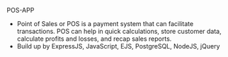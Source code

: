  POS-APP

- Point of Sales or POS is a payment system that can facilitate transactions. POS can help in quick calculations, store customer data, calculate profits and losses, and recap sales reports.
-	Build up by ExpressJS, JavaScript, EJS, PostgreSQL, NodeJS, jQuery

